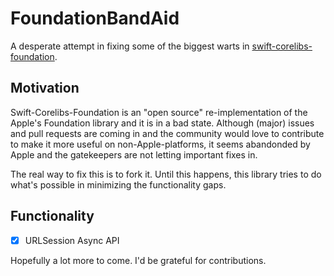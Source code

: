 # FoundationBandAid

A desperate attempt in fixing some of the biggest warts in [swift-corelibs-foundation](https://github.com/apple/swift-corelibs-foundation/).

## Motivation

Swift-Corelibs-Foundation is an "open source" re-implementation of the Apple's Foundation library and it is in a bad state.
Although (major) issues and pull requests are coming in and the community would love
to contribute to make it more useful on non-Apple-platforms, it seems abandonded by Apple and the gatekeepers are not letting
important fixes in.

The real way to fix this is to fork it. Until this happens, this library tries to do what's possible in minimizing the functionality
gaps.

## Functionality

- [x] URLSession Async API

Hopefully a lot more to come. I'd be grateful for contributions.
